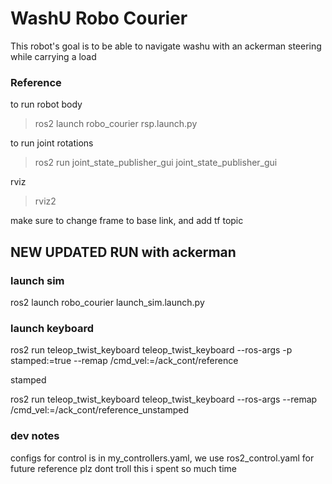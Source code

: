 # WashU Robo Courier 

This robot's goal is to be able to navigate washu with an ackerman steering while carrying a load

### Reference

to run robot body

> ros2 launch robo_courier rsp.launch.py

to run joint rotations

> ros2 run joint_state_publisher_gui joint_state_publisher_gui 

rviz

> rviz2

make sure to change frame to base link, and add tf topic

## NEW UPDATED RUN with ackerman

### launch sim

ros2 launch robo_courier launch_sim.launch.py 

### launch keyboard

ros2 run teleop_twist_keyboard teleop_twist_keyboard --ros-args -p stamped:=true --remap /cmd_vel:=/ack_cont/reference

stamped

ros2 run teleop_twist_keyboard teleop_twist_keyboard --ros-args --remap /cmd_vel:=/ack_cont/reference_unstamped


### dev notes

configs for control is in my_controllers.yaml, we use ros2_control.yaml for future reference plz dont troll this i spent so much time